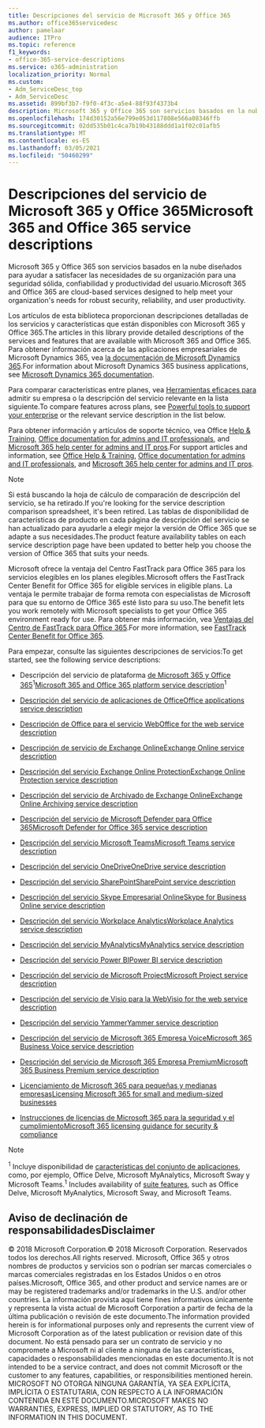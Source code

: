 ```yaml
---
title: Descripciones del servicio de Microsoft 365 y Office 365
ms.author: office365servicedesc
author: pamelaar
audience: ITPro
ms.topic: reference
f1_keywords:
- office-365-service-descriptions
ms.service: o365-administration
localization_priority: Normal
ms.custom:
- Adm_ServiceDesc_top
- Adm_ServiceDesc
ms.assetid: 899bf3b7-f9f0-4f3c-a5e4-88f93f4373b4
description: Microsoft 365 y Office 365 son servicios basados en la nube diseñados para ayudar a satisfacer las necesidades de su organización para una seguridad sólida, confiabilidad y productividad del usuario.
ms.openlocfilehash: 174d30152a56e799e053d117808e566a08346ffb
ms.sourcegitcommit: 02dd535b01c4ca7b19b43188ddd1a1f02c01afb5
ms.translationtype: MT
ms.contentlocale: es-ES
ms.lasthandoff: 03/05/2021
ms.locfileid: "50460299"
---
```

# <a name="microsoft-365-and-office-365-service-descriptions"></a><span data-ttu-id="cc1bb-103">Descripciones del servicio de Microsoft 365 y Office 365</span><span class="sxs-lookup"><span data-stu-id="cc1bb-103">Microsoft 365 and Office 365 service descriptions</span></span> 

<span data-ttu-id="cc1bb-104">Microsoft 365 y Office 365 son servicios basados en la nube diseñados para ayudar a satisfacer las necesidades de su organización para una seguridad sólida, confiabilidad y productividad del usuario.</span><span class="sxs-lookup"><span data-stu-id="cc1bb-104">Microsoft 365 and Office 365 are cloud-based services designed to help meet your organization's needs for robust security, reliability, and user productivity.</span></span> 
  
<span data-ttu-id="cc1bb-105">Los artículos de esta biblioteca proporcionan descripciones detalladas de los servicios y características que están disponibles con Microsoft 365 y Office 365.</span><span class="sxs-lookup"><span data-stu-id="cc1bb-105">The articles in this library provide detailed descriptions of the services and features that are available with Microsoft 365 and Office 365.</span></span> <span data-ttu-id="cc1bb-106">Para obtener información acerca de las aplicaciones empresariales de Microsoft Dynamics 365, vea [la documentación de Microsoft Dynamics 365](https://docs.microsoft.com/dynamics365/).</span><span class="sxs-lookup"><span data-stu-id="cc1bb-106">For information about Microsoft Dynamics 365 business applications, see [Microsoft Dynamics 365 documentation](https://docs.microsoft.com/dynamics365/).</span></span>

<span data-ttu-id="cc1bb-107">Para comparar características entre planes, vea [Herramientas eficaces para](https://go.microsoft.com/fwlink/?LinkID=799177&amp;clcid=0x409) admitir su empresa o la descripción del servicio relevante en la lista siguiente.</span><span class="sxs-lookup"><span data-stu-id="cc1bb-107">To compare features across plans, see [Powerful tools to support your enterprise](https://go.microsoft.com/fwlink/?LinkID=799177&amp;clcid=0x409) or the relevant service description in the list below.</span></span> 
  
<span data-ttu-id="cc1bb-108">Para obtener información y artículos de soporte técnico, vea Office [Help & Training,](https://support.office.com/) [Office documentation for admins and IT professionals](https://docs.microsoft.com/office/), and [Microsoft 365 help center for admins and IT pros](https://docs.microsoft.com/microsoft-365/).</span><span class="sxs-lookup"><span data-stu-id="cc1bb-108">For support articles and information, see [Office Help & Training](https://support.office.com/), [Office documentation for admins and IT professionals](https://docs.microsoft.com/office/), and [Microsoft 365 help center for admins and IT pros](https://docs.microsoft.com/microsoft-365/).</span></span>
  
> [!NOTE]
> <span data-ttu-id="cc1bb-109">Si está buscando la hoja de cálculo de comparación de descripción del servicio, se ha retirado.</span><span class="sxs-lookup"><span data-stu-id="cc1bb-109">If you're looking for the service description comparison spreadsheet, it's been retired.</span></span> <span data-ttu-id="cc1bb-110">Las tablas de disponibilidad de características de producto en cada página de descripción del servicio se han actualizado para ayudarle a elegir mejor la versión de Office 365 que se adapte a sus necesidades.</span><span class="sxs-lookup"><span data-stu-id="cc1bb-110">The product feature availability tables on each service description page have been updated to better help you choose the version of Office 365 that suits your needs.</span></span> 
  
<span data-ttu-id="cc1bb-111">Microsoft ofrece la ventaja del Centro FastTrack para Office 365 para los servicios elegibles en los planes elegibles.</span><span class="sxs-lookup"><span data-stu-id="cc1bb-111">Microsoft offers the FastTrack Center Benefit for Office 365 for eligible services in eligible plans.</span></span> <span data-ttu-id="cc1bb-112">La ventaja le permite trabajar de forma remota con especialistas de Microsoft para que su entorno de Office 365 esté listo para su uso.</span><span class="sxs-lookup"><span data-stu-id="cc1bb-112">The benefit lets you work remotely with Microsoft specialists to get your Office 365 environment ready for use.</span></span> <span data-ttu-id="cc1bb-113">Para obtener más información, vea [Ventajas del Centro de FastTrack para Office 365](https://docs.microsoft.com/fasttrack/O365-fasttrack-benefit-for-office-365).</span><span class="sxs-lookup"><span data-stu-id="cc1bb-113">For more information, see [FastTrack Center Benefit for Office 365](https://docs.microsoft.com/fasttrack/O365-fasttrack-benefit-for-office-365).</span></span>
  
<span data-ttu-id="cc1bb-114">Para empezar, consulte las siguientes descripciones de servicios:</span><span class="sxs-lookup"><span data-stu-id="cc1bb-114">To get started, see the following service descriptions:</span></span>
  
- <span data-ttu-id="cc1bb-115">Descripción del servicio de plataforma [de Microsoft 365 y Office 365](office-365-platform-service-description/office-365-platform-service-description.md)<sup>1</sup></span><span class="sxs-lookup"><span data-stu-id="cc1bb-115">[Microsoft 365 and Office 365 platform service description](office-365-platform-service-description/office-365-platform-service-description.md)<sup>1</sup></span></span>

- [<span data-ttu-id="cc1bb-116">Descripción del servicio de aplicaciones de Office</span><span class="sxs-lookup"><span data-stu-id="cc1bb-116">Office applications service description</span></span>](office-applications-service-description/office-applications-service-description.md)

- [<span data-ttu-id="cc1bb-117">Descripción de Office para el servicio Web</span><span class="sxs-lookup"><span data-stu-id="cc1bb-117">Office for the web service description</span></span>](office-online-service-description/office-online-service-description.md)

- [<span data-ttu-id="cc1bb-118">Descripción de servicio de Exchange Online</span><span class="sxs-lookup"><span data-stu-id="cc1bb-118">Exchange Online service description</span></span>](exchange-online-service-description/exchange-online-service-description.md)

- [<span data-ttu-id="cc1bb-119">Descripción del servicio Exchange Online Protection</span><span class="sxs-lookup"><span data-stu-id="cc1bb-119">Exchange Online Protection service description</span></span>](exchange-online-protection-service-description/exchange-online-protection-service-description.md)

- [<span data-ttu-id="cc1bb-120">Descripción del servicio de Archivado de Exchange Online</span><span class="sxs-lookup"><span data-stu-id="cc1bb-120">Exchange Online Archiving service description</span></span>](exchange-online-archiving-service-description/exchange-online-archiving-service-description.md)

- [<span data-ttu-id="cc1bb-121">Descripción del servicio de Microsoft Defender para Office 365</span><span class="sxs-lookup"><span data-stu-id="cc1bb-121">Microsoft Defender for Office 365 service description</span></span>](office-365-advanced-threat-protection-service-description.md)

- [<span data-ttu-id="cc1bb-122">Descripción del servicio Microsoft Teams</span><span class="sxs-lookup"><span data-stu-id="cc1bb-122">Microsoft Teams service description</span></span>](teams-service-description.md)

- [<span data-ttu-id="cc1bb-123">Descripción del servicio OneDrive</span><span class="sxs-lookup"><span data-stu-id="cc1bb-123">OneDrive service description</span></span>](onedrive-for-business-service-description.md)

- [<span data-ttu-id="cc1bb-124">Descripción del servicio SharePoint</span><span class="sxs-lookup"><span data-stu-id="cc1bb-124">SharePoint service description</span></span>](sharepoint-online-service-description/sharepoint-online-service-description.md)

- [<span data-ttu-id="cc1bb-125">Descripción del servicio Skype Empresarial Online</span><span class="sxs-lookup"><span data-stu-id="cc1bb-125">Skype for Business Online service description</span></span>](skype-for-business-online-service-description/skype-for-business-online-service-description.md)

- [<span data-ttu-id="cc1bb-126">Descripción del servicio Workplace Analytics</span><span class="sxs-lookup"><span data-stu-id="cc1bb-126">Workplace Analytics service description</span></span>](workplace-analytics-service-description.md)

- [<span data-ttu-id="cc1bb-127">Descripción del servicio MyAnalytics</span><span class="sxs-lookup"><span data-stu-id="cc1bb-127">MyAnalytics service description</span></span>](mya-service-description.md)

- [<span data-ttu-id="cc1bb-128">Descripción del servicio Power BI</span><span class="sxs-lookup"><span data-stu-id="cc1bb-128">Power BI service description</span></span>](power-bi-service-description.md)

- [<span data-ttu-id="cc1bb-129">Descripción del servicio de Microsoft Project</span><span class="sxs-lookup"><span data-stu-id="cc1bb-129">Microsoft Project service description</span></span>](project-online-service-description/project-online-service-description.md)

- [<span data-ttu-id="cc1bb-130">Descripción del servicio de Visio para la Web</span><span class="sxs-lookup"><span data-stu-id="cc1bb-130">Visio for the web service description</span></span>](visio-online-service-description/visio-online-service-description.md)

- [<span data-ttu-id="cc1bb-131">Descripción del servicio Yammer</span><span class="sxs-lookup"><span data-stu-id="cc1bb-131">Yammer service description</span></span>](yammer-service-description/yammer-service-description.md)

- [<span data-ttu-id="cc1bb-132">Descripción del servicio de Microsoft 365 Empresa Voice</span><span class="sxs-lookup"><span data-stu-id="cc1bb-132">Microsoft 365 Business Voice service description</span></span>](microsoft-365-business-voice-service-description.md)

- [<span data-ttu-id="cc1bb-133">Descripción del servicio de Microsoft 365 Empresa Premium</span><span class="sxs-lookup"><span data-stu-id="cc1bb-133">Microsoft 365 Business Premium service description</span></span>](microsoft-365-service-descriptions/microsoft-365-business-service-description.md)

- [<span data-ttu-id="cc1bb-134">Licenciamiento de Microsoft 365 para pequeñas y medianas empresas</span><span class="sxs-lookup"><span data-stu-id="cc1bb-134">Licensing Microsoft 365 for small and medium-sized businesses</span></span>](microsoft-365-service-descriptions/licensing-microsoft-365-in-smb.md)

- [<span data-ttu-id="cc1bb-135">Instrucciones de licencias de Microsoft 365 para la seguridad y el cumplimiento</span><span class="sxs-lookup"><span data-stu-id="cc1bb-135">Microsoft 365 licensing guidance for security & compliance</span></span>](microsoft-365-service-descriptions/microsoft-365-tenantlevel-services-licensing-guidance/microsoft-365-security-compliance-licensing-guidance.md)


> [!NOTE]
> <span data-ttu-id="cc1bb-136"><sup>1</sup> Incluye disponibilidad de [características del conjunto de aplicaciones](https://docs.microsoft.com/office365/servicedescriptions/office-365-platform-service-description/office-365-suite-features), como, por ejemplo, Office Delve, Microsoft MyAnalytics, Microsoft Sway y Microsoft Teams.</span><span class="sxs-lookup"><span data-stu-id="cc1bb-136"><sup>1</sup> Includes availability of [suite features](https://docs.microsoft.com/office365/servicedescriptions/office-365-platform-service-description/office-365-suite-features), such as Office Delve, Microsoft MyAnalytics, Microsoft Sway, and Microsoft Teams.</span></span>
  
## <a name="disclaimer"></a><span data-ttu-id="cc1bb-137">Aviso de declinación de responsabilidades</span><span class="sxs-lookup"><span data-stu-id="cc1bb-137">Disclaimer</span></span>

<span data-ttu-id="cc1bb-138">&copy; 2018 Microsoft Corporation.</span><span class="sxs-lookup"><span data-stu-id="cc1bb-138">&copy; 2018 Microsoft Corporation.</span></span> <span data-ttu-id="cc1bb-139">Reservados todos los derechos.</span><span class="sxs-lookup"><span data-stu-id="cc1bb-139">All rights reserved.</span></span> <span data-ttu-id="cc1bb-140">Microsoft, Office 365 y otros nombres de productos y servicios son o podrían ser marcas comerciales o marcas comerciales registradas en los Estados Unidos o en otros países.</span><span class="sxs-lookup"><span data-stu-id="cc1bb-140">Microsoft, Office 365, and other product and service names are or may be registered trademarks and/or trademarks in the U.S. and/or other countries.</span></span> <span data-ttu-id="cc1bb-141">La información provista aquí tiene fines informativos únicamente y representa la vista actual de Microsoft Corporation a partir de fecha de la última publicación o revisión de este documento.</span><span class="sxs-lookup"><span data-stu-id="cc1bb-141">The information provided herein is for informational purposes only and represents the current view of Microsoft Corporation as of the latest publication or revision date of this document.</span></span> <span data-ttu-id="cc1bb-142">No está pensado para ser un contrato de servicio y no compromete a Microsoft ni al cliente a ninguna de las características, capacidades o responsabilidades mencionadas en este documento.</span><span class="sxs-lookup"><span data-stu-id="cc1bb-142">It is not intended to be a service contract, and does not commit Microsoft or the customer to any features, capabilities, or responsibilities mentioned herein.</span></span> <span data-ttu-id="cc1bb-143">MICROSOFT NO OTORGA NINGUNA GARANTÍA, YA SEA EXPLÍCITA, IMPLÍCITA O ESTATUTARIA, CON RESPECTO A LA INFORMACIÓN CONTENIDA EN ESTE DOCUMENTO.</span><span class="sxs-lookup"><span data-stu-id="cc1bb-143">MICROSOFT MAKES NO WARRANTIES, EXPRESS, IMPLIED OR STATUTORY, AS TO THE INFORMATION IN THIS DOCUMENT.</span></span>
 